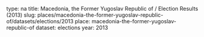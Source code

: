 type: na
title: Macedonia, the Former Yugoslav Republic of / Election Results (2013)
slug: places/macedonia-the-former-yugoslav-republic-of/datasets/elections/2013
place: macedonia-the-former-yugoslav-republic-of
dataset: elections
year: 2013
